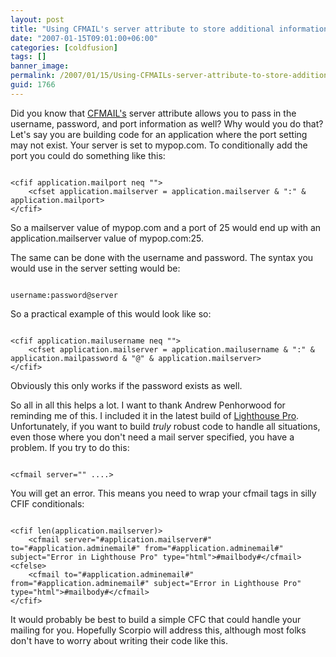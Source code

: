 ```yaml
---
layout: post
title: "Using CFMAIL's server attribute to store additional information"
date: "2007-01-15T09:01:00+06:00"
categories: [coldfusion]
tags: []
banner_image: 
permalink: /2007/01/15/Using-CFMAILs-server-attribute-to-store-additional-information
guid: 1766
---
```


Did you know that <a href="http://www.cfquickdocs.com/?getDoc=cfmail">CFMAIL's</a> server attribute allows you to pass in the username, password, and port information as well? Why would you do that? Let's say you are building code for an application where the port setting may not exist. Your server is set to mypop.com. To conditionally add the port you could do something like this:
<!--more-->
<code>
&lt;cfif application.mailport neq ""&gt;
	&lt;cfset application.mailserver = application.mailserver & ":" & application.mailport&gt;
&lt;/cfif&gt;			
</code>

So a mailserver value of mypop.com and a port of 25 would end up with an application.mailserver value of mypop.com:25. 

The same can be done with the username and password. The syntax you would use in the server setting would be:

<code>
username:password@server
</code>

So a practical example of this would look like so:

<code>
&lt;cfif application.mailusername neq ""&gt;
	&lt;cfset application.mailserver = application.mailusername & ":" & application.mailpassword & "@" & application.mailserver&gt;
&lt;/cfif&gt;
</code>

Obviously this only works if the password exists as well. 

So all in all this helps a lot. I want to thank Andrew Penhorwood for reminding me of this. I included it in the latest build of <a href="http://lighthousepro.riaforge.org/">Lighthouse Pro</a>. Unfortunately, if you want to build <i>truly</i> robust code to handle all situations, even those where you don't need a mail server specified, you have a problem. If you try to do this:

<code>
&lt;cfmail server="" ....&gt;
</code>

You will get an error. This means you need to wrap your cfmail tags in silly CFIF conditionals:

<code>
&lt;cfif len(application.mailserver)&gt;
	&lt;cfmail server="#application.mailserver#" to="#application.adminemail#" from="#application.adminemail#" subject="Error in Lighthouse Pro" type="html"&gt;#mailbody#&lt;/cfmail&gt;
&lt;cfelse&gt;
	&lt;cfmail to="#application.adminemail#" from="#application.adminemail#" subject="Error in Lighthouse Pro" type="html"&gt;#mailbody#&lt;/cfmail&gt;
&lt;/cfif&gt;
</code>

It would probably be best to build a simple CFC that could handle your mailing for you. Hopefully Scorpio will address this, although most folks don't have to worry about writing their code like this.